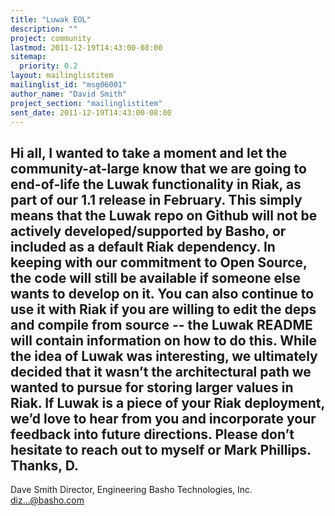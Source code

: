 ```yaml
---
title: "Luwak EOL"
description: ""
project: community
lastmod: 2011-12-19T14:43:00-08:00
sitemap:
  priority: 0.2
layout: mailinglistitem
mailinglist_id: "msg06001"
author_name: "David Smith"
project_section: "mailinglistitem"
sent_date: 2011-12-19T14:43:00-08:00
---
```



Hi all,
I wanted to take a moment and let the community-at-large know that we
are going to end-of-life the Luwak functionality in Riak, as part of
our 1.1 release in February. This simply means that the Luwak repo on
Github will not be actively developed/supported by Basho, or included
as a default Riak dependency. In keeping with our commitment to Open
Source, the code will still be available if someone else wants to
develop on it. You can also continue to use it with Riak if you are
willing to edit the deps and compile from source -- the Luwak README
will contain information on how to do this.
While the idea of Luwak was interesting, we ultimately decided that it
wasn’t the architectural path we wanted to pursue for storing larger
values in Riak. If Luwak is a piece of your Riak deployment, we’d love
to hear from you and incorporate your feedback into future directions.
Please don’t hesitate to reach out to myself or Mark Phillips.
Thanks,
D.
-- 
Dave Smith
Director, Engineering
Basho Technologies, Inc.
diz...@basho.com

